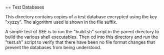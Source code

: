 == Test Databases

This directory contains copies of a test database encrypted using
the key "xyzzy".  The algorithm used is shown in the file suffix.

A simple test of SEE is to run the "build.sh" script in the parent
directory to build the various shell executables.  Then cd into this
directory and run the "test.sh" script to verify that there have been
no file format changes that prevent the databases from being understood.
